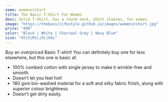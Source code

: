 ```yaml
---
name: womenstshirt
title: The Basic T-Shirt For Women
desc: Solid T-Shirt, has a round neck, short sleeves, for women.
image: "https://thebasiclifestyle.github.io/images/womenstshirt.jpg"
price: "499"
color: "Black | White | Charcoal Grey | Navy Blue"
size: "XS|S|M|L|XL|XXL"
---
```


Buy an overpriced Basic T-shirt! You can definitely buy one for less elsewhere, but this one is basic af.
- 100% combed cotton with single jersey to make it wrinkle-free and smooth.
- Doesn’t let you feel hot!
- 180 gsm bio-washed material for a soft and silky fabric finish, along with superior colour brightness.
- Doesn’t get dirty easily.

